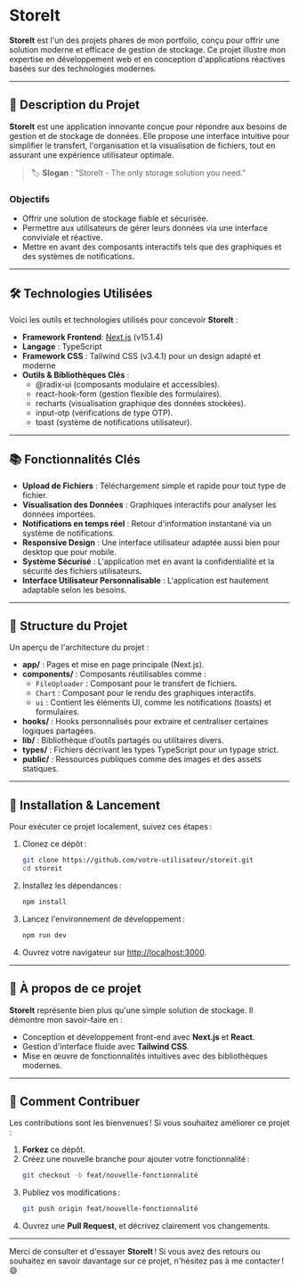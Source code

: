 # StoreIt

**StoreIt** est l'un des projets phares de mon portfolio, conçu pour offrir une solution moderne et efficace de gestion de stockage. Ce projet illustre mon expertise en développement web et en conception d'applications réactives basées sur des technologies modernes.

---

## 🌟 Description du Projet

**StoreIt** est une application innovante conçue pour répondre aux besoins de gestion et de stockage de données. Elle propose une interface intuitive pour simplifier le transfert, l'organisation et la visualisation de fichiers, tout en assurant une expérience utilisateur optimale.

> 🏷 **Slogan** : "StoreIt - The only storage solution you need."

### Objectifs

- Offrir une solution de stockage fiable et sécurisée.
- Permettre aux utilisateurs de gérer leurs données via une interface conviviale et réactive.
- Mettre en avant des composants interactifs tels que des graphiques et des systèmes de notifications.

---

## 🛠️ Technologies Utilisées

Voici les outils et technologies utilisés pour concevoir **StoreIt** :

- **Framework Frontend**: [Next.js](https://nextjs.org/) (v15.1.4)
- **Langage** : TypeScript
- **Framework CSS** : Tailwind CSS (v3.4.1) pour un design adapté et moderne
- **Outils & Bibliothèques Clés** :
  - @radix-ui (composants modulaire et accessibles).
  - react-hook-form (gestion flexible des formulaires).
  - recharts (visualisation graphique des données stockées).
  - input-otp (vérifications de type OTP).
  - toast (système de notifications utilisateur).

---

## 📚 Fonctionnalités Clés

- **Upload de Fichiers** : Téléchargement simple et rapide pour tout type de fichier.
- **Visualisation des Données** : Graphiques interactifs pour analyser les données importées.
- **Notifications en temps réel** : Retour d'information instantané via un système de notifications.
- **Responsive Design** : Une interface utilisateur adaptée aussi bien pour desktop que pour mobile.
- **Système Sécurisé** : L'application met en avant la confidentialité et la sécurité des fichiers utilisateurs.
- **Interface Utilisateur Personnalisable** : L'application est hautement adaptable selon les besoins.

---

## 📂 Structure du Projet

Un aperçu de l'architecture du projet :

- **app/** : Pages et mise en page principale (Next.js).
- **components/** : Composants réutilisables comme :
  - `FileUploader` : Composant pour le transfert de fichiers.
  - `Chart` : Composant pour le rendu des graphiques interactifs.
  - `ui` : Contient les éléments UI, comme les notifications (toasts) et formulaires.
- **hooks/** : Hooks personnalisés pour extraire et centraliser certaines logiques partagées.
- **lib/** : Bibliothèque d’outils partagés ou utilitaires divers.
- **types/** : Fichiers décrivant les types TypeScript pour un typage strict.
- **public/** : Ressources publiques comme des images et des assets statiques.

---

## 🧰 Installation & Lancement

Pour exécuter ce projet localement, suivez ces étapes :

1. Clonez ce dépôt :

   ```bash
   git clone https://github.com/votre-utilisateur/storeit.git
   cd storeit
   ```

2. Installez les dépendances :

   ```bash
   npm install
   ```

3. Lancez l'environnement de développement :

   ```bash
   npm run dev
   ```

4. Ouvrez votre navigateur sur [http://localhost:3000](http://localhost:3000).

---

## 🎯 À propos de ce projet

**StoreIt** représente bien plus qu'une simple solution de stockage. Il démontre mon savoir-faire en :

- Conception et développement front-end avec **Next.js** et **React**.
- Gestion d'interface fluide avec **Tailwind CSS**.
- Mise en œuvre de fonctionnalités intuitives avec des bibliothèques modernes.

---

## 🤝 Comment Contribuer

Les contributions sont les bienvenues ! Si vous souhaitez améliorer ce projet :

1. **Forkez** ce dépôt.
2. Créez une nouvelle branche pour ajouter votre fonctionnalité :
   ```bash
   git checkout -b feat/nouvelle-fonctionnalité
   ```
3. Publiez vos modifications :
   ```bash
   git push origin feat/nouvelle-fonctionnalité
   ```
4. Ouvrez une **Pull Request**, et décrivez clairement vos changements.

---

Merci de consulter et d'essayer **StoreIt** ! Si vous avez des retours ou souhaitez en savoir davantage sur ce projet, n'hésitez pas à me contacter ! 😄
